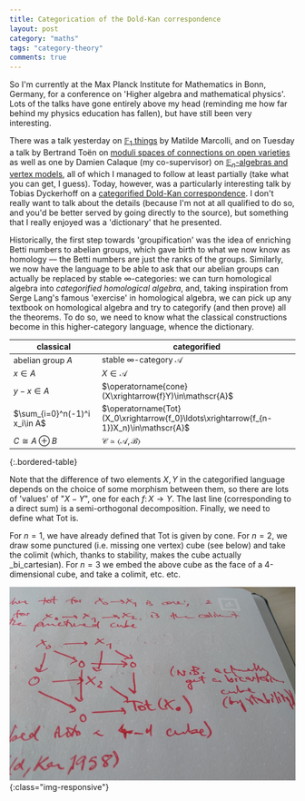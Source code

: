```yaml
---
title: Categorication of the Dold-Kan correspondence
layout: post
category: "maths"
tags: "category-theory"
comments: true
---
```


So I'm currently at the Max Planck Institute for Mathematics in Bonn, Germany, for a conference on 'Higher algebra and mathematical physics'.
Lots of the talks have gone entirely above my head (reminding me how far behind my physics education has fallen), but have still been very interesting.

<!--more-->

There was a talk yesterday on [$\mathbb{F}_1$ things](http://www.mpim-bonn.mpg.de/node/8635) by Matilde Marcolli, and on Tuesday a talk by Bertrand Toën on [moduli spaces of connections on open varieties](http://www.mpim-bonn.mpg.de/node/8633) as well as one by Damien Calaque (my co-supervisor) on [$\mathbb{E}_n$-algebras and vertex models](http://www.mpim-bonn.mpg.de/node/8617), all of which I managed to follow at least partially (take what you can get, I guess).
Today, however, was a particularly interesting talk by Tobias Dyckerhoff on a [categorified Dold-Kan correspondence](http://www.mpim-bonn.mpg.de/node/8648).
I don't really want to talk about the details (because I'm not at all qualified to do so, and you'd be better served by going directly to the source), but something that I really enjoyed was a 'dictionary' that he presented.

Historically, the first step towards 'groupification' was the idea of enriching Betti numbers to abelian groups, which gave birth to what we now know as homology — the Betti numbers are just the ranks of the groups.
Similarly, we now have the language to be able to ask that our abelian groups can actually be replaced by stable $\infty$-categories: we can turn homological algebra into _categorified homological algebra_, and, taking inspiration from Serge Lang's famous 'exercise' in homological algebra, we can pick up any textbook on homological algebra and try to categorify (and then prove) all the theorems.
To do so, we need to know what the classical constructions become in this higher-category language, whence the dictionary.

|classical|categorified|
|-|-|
|abelian group $A$|stable $\infty$-category $\mathscr{A}$|
|$x\in A$|$X\in\mathscr{A}$|
|$y-x\in A$|$\operatorname{cone}(X\xrightarrow{f}Y)\in\mathscr{A}$|
|$\sum_{i=0}^n(-1)^i x_i\in A$|$\operatorname{Tot}(X_0\xrightarrow{f_0}\ldots\xrightarrow{f_{n-1}}X_n)\in\mathscr{A}$|
|$C\cong A\oplus B$|$\mathscr{C}\simeq\langle\mathscr{A},\mathscr{B}\rangle$|
{:.bordered-table}

Note that the difference of two elements $X,Y$ in the categorified language depends on the choice of some morphism between them, so there are lots of 'values' of "$X-Y$", one for each $f\colon X\to Y$.
The last line (corresponding to a direct sum) is a semi-orthogonal decomposition.
Finally, we need to define what $\mathrm{Tot}$ is.

For $n=1$, we have already defined that $\mathrm{Tot}$ is given by $\mathrm{cone}$.
For $n=2$, we draw some punctured (i.e. missing one vertex) cube (see below) and take the colimit (which, thanks to stability, makes the cube actually _bi_cartesian).
For $n=3$ we embed the above cube as the face of a 4-dimensional cube, and take a colimit, etc. etc.

![Defining Tot for length 3 complexes.](/assets/post-images/2018-08-16-categorication-of-the-dold-kan-correspondence-cube.jpg){:class="img-responsive"}
